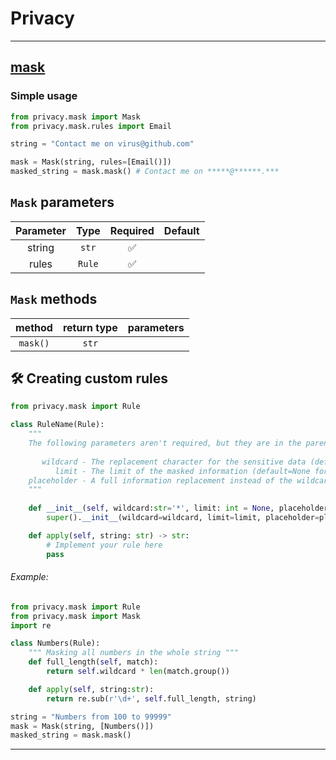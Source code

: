 # Privacy


---

## [mask](mask)

### Simple usage
```python
from privacy.mask import Mask
from privacy.mask.rules import Email

string = "Contact me on virus@github.com"

mask = Mask(string, rules=[Email()])
masked_string = mask.mask() # Contact me on *****@******.***
```

## `Mask` parameters
| Parameter |  Type  | Required | Default |
|:---------:|:------:|:--------:|:-------:|
|  string   | `str`  |    ✅    |
|   rules   | `Rule` |    ✅    |

## `Mask` methods
|  method  | return type | parameters |
|:--------:|:-----------:|:----------:|
| `mask()` |    `str`    |            |

## 🛠️ Creating custom rules
```python
from privacy.mask import Rule

class RuleName(Rule):
    """
    The following parameters aren't required, but they are in the parent class 'Rule' (so implement them if needed):
    
       wildcard - The replacement character for the sensitive data (default='*')
          limit - The limit of the masked information (default=None for unlimited)
    placeholder - A full information replacement instead of the wildcard
    """
    
    def __init__(self, wildcard:str='*', limit: int = None, placeholder:str=None):
        super().__init__(wildcard=wildcard, limit=limit, placeholder=placeholder)

    def apply(self, string: str) -> str:
        # Implement your rule here
        pass
```

###### Example:
```python
from privacy.mask import Rule
from privacy.mask import Mask
import re

class Numbers(Rule):
    """ Masking all numbers in the whole string """
    def full_length(self, match):
        return self.wildcard * len(match.group())

    def apply(self, string:str):
        return re.sub(r'\d+', self.full_length, string)

string = "Numbers from 100 to 99999"
mask = Mask(string, [Numbers()])
masked_string = mask.mask()
```

---
